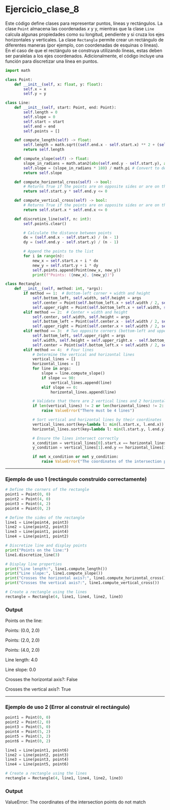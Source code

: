 # Ejercicio_clase_8

Este código define clases para representar puntos, líneas y rectángulos. La clase `Point` almacena las coordenadas 𝑥 y y, mientras que la clase `Line` calcula algunas propiedades como su longitud, pendiente y si cruza los ejes horizontales y verticales. La clase `Rectangle` permite crear un rectángulo de diferentes maneras (por ejemplo, con coordenadas de esquinas o líneas). En el caso de que el rectángulo se construya utilizando líneas, estas deben ser paralelas a los ejes coordenados. Adicionalmente, el código incluye una función para discretizar una línea en puntos. 

``` python
import math

class Point:
    def __init__(self, x: float, y: float):
        self.x = x
        self.y = y

class Line:
    def __init__(self, start: Point, end: Point):
        self.length = 0
        self.slope = 0
        self.start = start
        self.end = end
        self.points = []

    def compute_length(self) -> float:
        self.length = math.sqrt((self.end.x - self.start.x) ** 2 + (self.end.y - self.start.y) ** 2)
        return self.length

    def compute_slope(self) -> float:
        slope_in_radians = math.atan2(abs(self.end.y - self.start.y), abs(self.end.x - self.start.x))
        self.slope = (slope_in_radians * 180) / math.pi # Convert to degrees
        return self.slope

    def compute_horizontal_cross(self) -> bool:
        # Returns True if the points are on opposite sides or are on the horizontal axis
        return self.start.y * self.end.y <= 0

    def compute_vertical_cross(self) -> bool:
        # Returns True if the points are on opposite sides or are on the vertical axis
        return self.start.x * self.end.x <= 0

    def discretize_line(self, n: int):
        self.points.clear()

        # Calculate the distance between points
        dx = (self.end.x - self.start.x) / (n - 1)
        dy = (self.end.y - self.start.y) / (n - 1)

        # Append the points to the list
        for i in range(n):
            new_x = self.start.x + i * dx
            new_y = self.start.y + i * dy
            self.points.append(Point(new_x, new_y))
            print(f"Points: ({new_x}, {new_y})")

class Rectangle:
    def __init__(self, method: int, *args):
        if method == 1:  # Bottom-left corner + width and height
            self.bottom_left, self.width, self.height = args
            self.center = Point(self.bottom_left.x + self.width / 2, self.bottom_left.y + self.height / 2)
            self.upper_right = Point(self.bottom_left.x + self.width, self.bottom_left.y + self.height)
        elif method == 2:  # Center + width and height
            self.center, self.width, self.height = args
            self.bottom_left = Point(self.center.x - self.width / 2, self.center.y - self.height / 2)
            self.upper_right = Point(self.center.x + self.width / 2, self.center.y + self.height / 2)
        elif method == 3:  # Two opposite corners (bottom-left and upper-right)
            self.bottom_left, self.upper_right = args
            self.width, self.height = self.upper_right.x - self.bottom_left.x, self.upper_right.y - self.bottom_left.y
            self.center = Point(self.bottom_left.x + self.width / 2, self.bottom_left.y + self.height / 2)
        elif method == 4:  # Four lines
            # Determine the vertical and horizontal lines
            vertical_lines = []
            horizontal_lines = []
            for line in args:
                slope = line.compute_slope()
                if slope == 90:
                    vertical_lines.append(line)
                elif slope == 0:
                    horizontal_lines.append(line)

            # Validate that there are 2 vertical lines and 2 horizontal lines
            if len(vertical_lines) != 2 or len(horizontal_lines) != 2:
                raise ValueError("There must be 4 lines")

            # Sort vertical and horizontal lines by their coordinates
            vertical_lines.sort(key=lambda l: min(l.start.x, l.end.x))
            horizontal_lines.sort(key=lambda l: min(l.start.y, l.end.y))

            # Ensure the lines intersect correctly
            x_condition = vertical_lines[0].start.x == horizontal_lines[0].start.x or vertical_lines[0].start.x == horizontal_lines[0].end.x
            y_condition = vertical_lines[1].end.y == horizontal_lines[1].start.y or vertical_lines[1].end.y == horizontal_lines[1].end.y

            if not x_condition or not y_condition:
                raise ValueError("The coordinates of the intersection points do not match")
```

***


### Ejemplo de uso 1 (rectángulo construido correctamente)
``` python
# Define the corners of the rectangle
point1 = Point(0, 0)
point2 = Point(4, 0)
point3 = Point(4, 2)
point4 = Point(0, 2)

# Define the sides of the rectangle
line1 = Line(point4, point3)
line2 = Line(point2, point3)
line3 = Line(point1, point4)
line4 = Line(point1, point2)

# Discretize line and display points
print("Points on the line:")
line1.discretize_line(3)

# Display line properties
print("Line length:", line1.compute_length())
print("Line slope:", line1.compute_slope())
print("Crosses the horizontal axis?:", line1.compute_horizontal_cross())
print("Crosses the vertical axis?:", line1.compute_vertical_cross())

# Create a rectangle using the lines 
rectangle = Rectangle(4, line1, line4, line2, line3)
```

### Output
Points on the line:

Points: (0.0, 2.0)

Points: (2.0, 2.0)

Points: (4.0, 2.0)

Line length: 4.0

Line slope: 0.0

Crosses the horizontal axis?: False

Crosses the vertical axis?: True

***


### Ejemplo de uso 2 (Error al construir el rectángulo)
``` python
point1 = Point(0, 0)
point2 = Point(2, 0)
point3 = Point(5, 0)
point4 = Point(5, 2)
point5 = Point(3, 2)
point6 = Point(0, 2)

line1 = Line(point1, point6)
line2 = Line(point2, point3)
line3 = Line(point3, point4)
line4 = Line(point5, point6)

# Create a rectangle using the lines 
rectangle = Rectangle(4, line1, line4, line2, line3)
```

### Output
ValueError: The coordinates of the intersection points do not match



